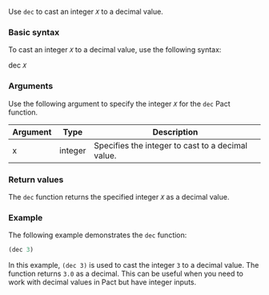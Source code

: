 Use `dec` to cast an integer *`X`* to a decimal value.

### Basic syntax

To cast an integer *`X`* to a decimal value, use the following syntax:

dec *`X`*

### Arguments

Use the following argument to specify the integer *`X`* for the `dec` Pact function.

| Argument | Type | Description |
| --- | --- | --- |
| x | integer | Specifies the integer to cast to a decimal value. |

### Return values

The `dec` function returns the specified integer *`X`* as a decimal value.

### Example

The following example demonstrates the `dec` function:

```lisp
(dec 3)
```

In this example, `(dec 3)` is used to cast the integer `3` to a decimal value. The function returns `3.0` as a decimal. This can be useful when you need to work with decimal values in Pact but have integer inputs.
